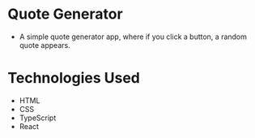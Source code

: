 # Quote Generator

- A simple quote generator app, where if you click a button, a random quote appears.

# Technologies Used
 
- HTML
- CSS
- TypeScript
- React